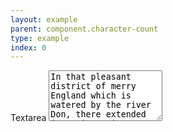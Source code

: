 ```yaml
---
layout: example
parent: component.character-count
type: example
index: 0
---
```

<div class="ds_question" data-threshold="80" data-module="ds-character-count">
<label class="ds_label" for="textarea1-character-limit">Textarea</label>
<textarea maxlength="400" class="ds_input" rows="5" id="textarea1-character-limit">In that pleasant district of merry England which is watered by the river Don, there extended in ancient times a large forest, covering the greater part of the beautiful hills and valleys which lie between Sheffield and the pleasant town of Doncaster. The remains of this extensive wood are still to be seen at the noble</textarea>
</div>

